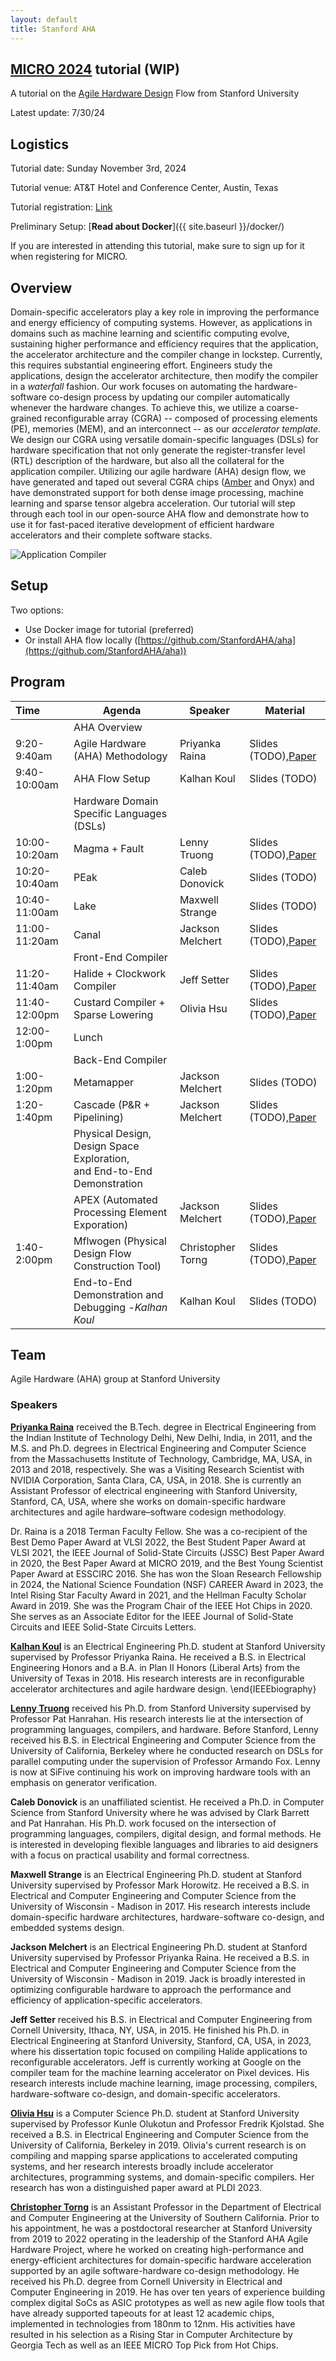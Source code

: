 ```yaml
---
layout: default
title: Stanford AHA
---
```

## [MICRO 2024](https://microarch.org/micro57/index.php) tutorial (WIP)

A tutorial on the [Agile Hardware Design](https://aha.stanford.edu/) Flow from Stanford University

Latest update: 7/30/24

## Logistics

Tutorial date: Sunday November 3rd, 2024

Tutorial venue: AT&T Hotel and Conference Center, Austin, Texas

Tutorial registration: [Link](https://microarch.org/micro57/attend/register.php)

Preliminary Setup: [**Read about Docker**]({{ site.baseurl }}/docker/)

If you are interested in attending this tutorial, make sure to sign up for it when registering for MICRO.

## Overview

Domain-specific accelerators play a key role in improving the performance and energy efficiency of computing systems. However, as applications in domains such as machine learning and scientific computing evolve, sustaining higher performance and efficiency requires that the application, the accelerator architecture and the compiler change in lockstep. Currently, this requires substantial engineering effort. Engineers study the applications, design the accelerator architecture, then modify the compiler in a *waterfall* fashion. Our work focuses on automating the hardware-software co-design process by updating our compiler automatically whenever the hardware changes. To achieve this, we utilize a coarse-grained reconfigurable array (CGRA) -- composed of processing elements (PE), memories (MEM), and an interconnect -- as our *accelerator template*. We design our CGRA using versatile domain-specific languages (DSLs) for hardware specification that not only generate the register-transfer level (RTL) description of the hardware, but also all the collateral for the application compiler. Utilizing our agile hardware (AHA)  design flow, we have generated and taped out several CGRA chips ([Amber](https://ieeexplore.ieee.org/document/10258121) and Onyx) and have demonstrated support for both dense image processing, machine learning and sparse tensor algebra acceleration. Our tutorial will step through each tool in our open-source AHA flow and demonstrate how to use it for fast-paced iterative development of efficient hardware accelerators and their complete software stacks.

![Application Compiler](https://raw.githubusercontent.com/StanfordAHA/aha_tutorial/main/assets/images/application_compiler1.jpg)

## Setup

Two options:

* Use Docker image for tutorial (preferred)
* Or install AHA flow locally ([https://github.com/StanfordAHA/aha](https://github.com/StanfordAHA/aha))

## Program


| Time          | Agenda                                                                       | Speaker           | Material                                                                      |
| :-------------- | ------------------------------------------------------------------------------ | ------------------- | ------------------------------------------------------------------------------- |
|               | AHA Overview                                                                 |                   |                                                                               |
| 9:20-9:40am   | Agile Hardware (AHA) Methodology                                             | Priyanka Raina    | Slides (TODO),[Paper](https://dl.acm.org/doi/10.1145/3534933)                 |
| 9:40-10:00am  | AHA Flow Setup                                                               | Kalhan Koul       | Slides (TODO)                                                                 |
|               | Hardware Domain Specific Languages (DSLs)                                    |                   |                                                                               |
| 10:00-10:20am | Magma + Fault                                                                | Lenny Truong      | Slides (TODO),[Paper](https://dl.acm.org/doi/10.1007/978-3-030-53288-8_19)    |
| 10:20-10:40am | PEak                                                                         | Caleb Donovick    | Slides (TODO)                                                                 |
| 10:40-11:00am | Lake                                                                         | Maxwell Strange   | Slides (TODO)                                                                 |
| 11:00-11:20am | Canal                                                                        | Jackson Melchert  | Slides (TODO),[Paper](https://ieeexplore.ieee.org/document/10105430)          |
|               | Front-End Compiler                                                           |                   |                                                                               |
| 11:20-11:40am | Halide + Clockwork Compiler                                                  | Jeff Setter       | Slides (TODO),[Paper](https://dl.acm.org/doi/10.1145/3572908)                 |
| 11:40-12:00pm | Custard Compiler + Sparse Lowering                                           | Olivia Hsu        | Slides (TODO),[Paper](https://dl.acm.org/doi/10.1145/3582016.3582051)         |
| 12:00-1:00pm  | Lunch                                                                        |                   |                                                                               |
|               | Back-End Compiler                                                            |                   |                                                                               |
| 1:00-1:20pm   | Metamapper                                                                   | Jackson Melchert  | Slides (TODO)                                                                 |
| 1:20-1:40pm   | Cascade (P&R + Pipelining)                                                   | Jackson Melchert  | Slides (TODO),[Paper](https://ieeexplore.ieee.org/abstract/document/10504565) |
|               | Physical Design, Design Space Exploration,<br />and End-to-End Demonstration |                   |                                                                               |
|               | APEX (Automated Processing Element Exporation)                               | Jackson Melchert  | Slides (TODO),[Paper](https://dl.acm.org/doi/abs/10.1145/3582016.3582070)     |
| 1:40-2:00pm   | Mflwogen (Physical Design Flow Construction Tool)                            | Christopher Torng | Slides (TODO),[Paper](https://dl.acm.org/doi/10.1145/3489517.3530633)         |
|               | End-to-End Demonstration and Debugging -*Kalhan Koul*                        | Kalhan Koul       | Slides (TODO)                                                                 |

## Team

Agile Hardware (AHA) group at Stanford University

### Speakers

**[Priyanka Raina](https://priyanka-raina.github.io)** received the B.Tech. degree in Electrical Engineering from the Indian Institute of Technology Delhi, New Delhi, India, in 2011, and the M.S. and Ph.D. degrees in Electrical Engineering and Computer Science from the Massachusetts Institute of Technology, Cambridge, MA, USA, in 2013 and 2018, respectively. She was a Visiting Research Scientist with NVIDIA Corporation, Santa Clara, CA, USA, in 2018. She is currently an Assistant Professor of electrical engineering with Stanford University, Stanford, CA, USA, where she works on domain-specific hardware architectures and agile hardware–software codesign methodology.

Dr. Raina is a 2018 Terman Faculty Fellow. She was a co-recipient of the Best Demo Paper Award at VLSI 2022, the Best Student Paper Award at VLSI 2021, the IEEE Journal of Solid-State Circuits (JSSC) Best Paper Award in 2020, the Best Paper Award at MICRO 2019, and the Best Young Scientist Paper Award at ESSCIRC 2016. She has won the Sloan Research Fellowship in 2024, the National Science Foundation (NSF) CAREER Award in 2023, the Intel Rising Star Faculty Award in 2021, and the Hellman Faculty Scholar Award in 2019. She was the Program Chair of the IEEE Hot Chips in 2020. She serves as an Associate Editor for the IEEE Journal of Solid-State Circuits and IEEE Solid-State Circuits Letters.

**[Kalhan Koul](https://www.linkedin.com/in/kalhan-koul/)** is an Electrical Engineering Ph.D. student at Stanford University supervised by Professor Priyanka Raina. He received a B.S. in Electrical Engineering Honors and a B.A. in Plan II Honors (Liberal Arts) from the University of Texas in 2018. His research interests are in reconfigurable accelerator architectures and agile hardware design.
\end{IEEEbiography}

**[Lenny Truong](https://truong.io/)** received his Ph.D. from Stanford University supervised by Professor Pat Hanrahan.
His research interests lie at the intersection of programming languages, compilers, and hardware.
Before Stanford, Lenny received his B.S. in Electrical Engineering and Computer Science from the University of California, Berkeley where he conducted research on DSLs for parallel computing under the supervision of Professor Armando Fox. Lenny is now at SiFive continuing his work on improving hardware tools with an emphasis on generator verification.

**Caleb Donovick** is an unaffiliated scientist.  He received a Ph.D. in Computer Science from Stanford University where he was advised by Clark Barrett and Pat Hanrahan.  His Ph.D. work focused on the intersection of programming languages, compilers, digital design, and formal methods. He is interested in developing flexible languages and libraries to aid designers with a focus on practical usability and formal correctness.

**Maxwell Strange** is an Electrical Engineering Ph.D. student at Stanford University supervised by Professor Mark Horowitz. He received a B.S. in Electrical and Computer Engineering and Computer Science from the University of Wisconsin - Madison in 2017. His research interests include domain-specific hardware architectures, hardware-software co-design, and embedded systems design.

**Jackson Melchert** is an Electrical Engineering Ph.D. student at Stanford University supervised by Professor Priyanka Raina. He received a B.S. in Electrical and Computer Engineering and Computer Science from the University of Wisconsin - Madison in 2019. Jack is broadly interested in optimizing configurable hardware to approach the performance and efficiency of application-specific accelerators.

**Jeff Setter** received his B.S. in Electrical and Computer Engineering from Cornell University, Ithaca, NY, USA, in 2015. He finished his Ph.D. in Electrical Engineering at Stanford University, Stanford, CA, USA, in 2023, where his dissertation topic focused on compiling Halide applications to reconfigurable accelerators. Jeff is currently working at Google on the compiler team for the machine learning accelerator on Pixel devices. His research interests include machine learning, image processing, compilers, hardware-software co-design, and domain-specific accelerators.

**[Olivia Hsu](https://weiya711.github.io/)** is a Computer Science Ph.D. student at Stanford University supervised by Professor Kunle Olukotun and Professor Fredrik Kjolstad. She received a B.S. in Electrical Engineering and Computer Science from the University of California, Berkeley in 2019. Olivia's current research is on compiling and mapping sparse applications to accelerated computing systems, and her research interests broadly include accelerator architectures, programming systems, and domain-specific compilers. Her research has won a distinguished paper award at PLDI 2023.

**[Christopher Torng](https://ctorng.com/)** is an Assistant Professor in the Department of Electrical and Computer Engineering at the University of Southern California. Prior to his appointment, he was a postdoctoral researcher at Stanford University from 2019 to 2022 operating in the leadership of the Stanford AHA Agile Hardware Project, where he worked on creating high-performance and energy-efficient architectures for domain-specific hardware acceleration supported by an agile software-hardware co-design methodology. He received his Ph.D. degree from Cornell University in Electrical and Computer Engineering in 2019. He has over ten years of experience building complex digital SoCs as ASIC prototypes as well as new agile flow tools that have already supported tapeouts for at least 12 academic chips, implemented in technologies from 180nm to 12nm. His activities have resulted in his selection as a Rising Star in Computer Architecture by Georgia Tech as well as an IEEE MICRO Top Pick from Hot Chips.
